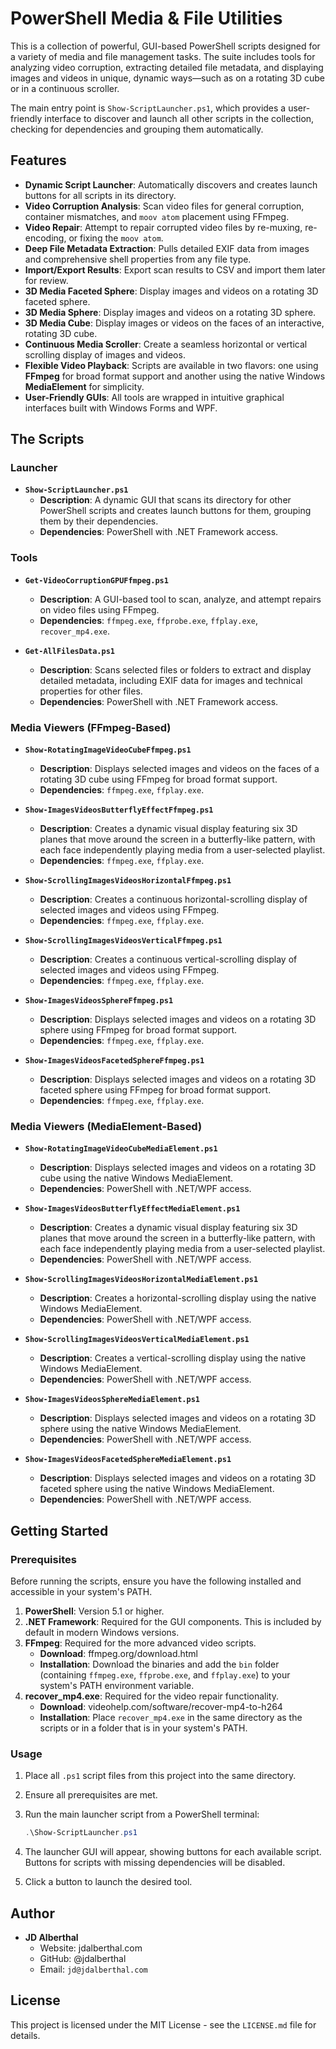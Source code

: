 # PowerShell Media & File Utilities

This is a collection of powerful, GUI-based PowerShell scripts designed for a variety of media and file management tasks. The suite includes tools for analyzing video corruption, extracting detailed file metadata, and displaying images and videos in unique, dynamic ways—such as on a rotating 3D cube or in a continuous scroller.

The main entry point is `Show-ScriptLauncher.ps1`, which provides a user-friendly interface to discover and launch all other scripts in the collection, checking for dependencies and grouping them automatically.

## Features

- **Dynamic Script Launcher**: Automatically discovers and creates launch buttons for all scripts in its directory.
- **Video Corruption Analysis**: Scan video files for general corruption, container mismatches, and `moov atom` placement using FFmpeg.
- **Video Repair**: Attempt to repair corrupted video files by re-muxing, re-encoding, or fixing the `moov atom`.
- **Deep File Metadata Extraction**: Pulls detailed EXIF data from images and comprehensive shell properties from any file type.
- **Import/Export Results**: Export scan results to CSV and import them later for review.
- **3D Media Faceted Sphere**: Display images and videos on a rotating 3D faceted sphere.
- **3D Media Sphere**: Display images and videos on a rotating 3D sphere.
- **3D Media Cube**: Display images or videos on the faces of an interactive, rotating 3D cube.
- **Continuous Media Scroller**: Create a seamless horizontal or vertical scrolling display of images and videos.
- **Flexible Video Playback**: Scripts are available in two flavors: one using **FFmpeg** for broad format support and another using the native Windows **MediaElement** for simplicity.
- **User-Friendly GUIs**: All tools are wrapped in intuitive graphical interfaces built with Windows Forms and WPF.

## The Scripts

### Launcher

- **`Show-ScriptLauncher.ps1`**
  - **Description**: A dynamic GUI that scans its directory for other PowerShell scripts and creates launch buttons for them, grouping them by their dependencies.
  - **Dependencies**: PowerShell with .NET Framework access.

### Tools

- **`Get-VideoCorruptionGPUFfmpeg.ps1`**
  - **Description**: A GUI-based tool to scan, analyze, and attempt repairs on video files using FFmpeg.
  - **Dependencies**: `ffmpeg.exe`, `ffprobe.exe`, `ffplay.exe`, `recover_mp4.exe`.

- **`Get-AllFilesData.ps1`**
  - **Description**: Scans selected files or folders to extract and display detailed metadata, including EXIF data for images and technical properties for other files.
  - **Dependencies**: PowerShell with .NET Framework access.

### Media Viewers (FFmpeg-Based)

- **`Show-RotatingImageVideoCubeFfmpeg.ps1`**
  - **Description**: Displays selected images and videos on the faces of a rotating 3D cube using FFmpeg for broad format support.
  - **Dependencies**: `ffmpeg.exe`, `ffplay.exe`.

- **`Show-ImagesVideosButterflyEffectFfmpeg.ps1`**
  - **Description**: Creates a dynamic visual display featuring six 3D planes that move around the screen in a butterfly-like pattern, with each face independently playing media from a user-selected playlist.
  - **Dependencies**: `ffmpeg.exe`, `ffplay.exe`.

- **`Show-ScrollingImagesVideosHorizontalFfmpeg.ps1`**
  - **Description**: Creates a continuous horizontal-scrolling display of selected images and videos using FFmpeg.
  - **Dependencies**: `ffmpeg.exe`, `ffplay.exe`.

- **`Show-ScrollingImagesVideosVerticalFfmpeg.ps1`**
  - **Description**: Creates a continuous vertical-scrolling display of selected images and videos using FFmpeg.
  - **Dependencies**: `ffmpeg.exe`, `ffplay.exe`.

- **`Show-ImagesVideosSphereFfmpeg.ps1`**
  - **Description**: Displays selected images and videos on a rotating 3D sphere using FFmpeg for broad format support.
  - **Dependencies**: `ffmpeg.exe`, `ffplay.exe`.

- **`Show-ImagesVideosFacetedSphereFfmpeg.ps1`**
  - **Description**: Displays selected images and videos on a rotating 3D faceted sphere using FFmpeg for broad format support.
  - **Dependencies**: `ffmpeg.exe`, `ffplay.exe`.

### Media Viewers (MediaElement-Based)

- **`Show-RotatingImageVideoCubeMediaElement.ps1`**
  - **Description**: Displays selected images and videos on a rotating 3D cube using the native Windows MediaElement.
  - **Dependencies**: PowerShell with .NET/WPF access.

- **`Show-ImagesVideosButterflyEffectMediaElement.ps1`**
  - **Description**: Creates a dynamic visual display featuring six 3D planes that move around the screen in a butterfly-like pattern, with each face independently playing media from a user-selected playlist.
  - **Dependencies**: PowerShell with .NET/WPF access.

- **`Show-ScrollingImagesVideosHorizontalMediaElement.ps1`**
  - **Description**: Creates a horizontal-scrolling display using the native Windows MediaElement.
  - **Dependencies**: PowerShell with .NET/WPF access.

- **`Show-ScrollingImagesVideosVerticalMediaElement.ps1`**
  - **Description**: Creates a vertical-scrolling display using the native Windows MediaElement.
  - **Dependencies**: PowerShell with .NET/WPF access.

- **`Show-ImagesVideosSphereMediaElement.ps1`**
  - **Description**: Displays selected images and videos on a rotating 3D sphere using the native Windows MediaElement.
  - **Dependencies**: PowerShell with .NET/WPF access.

- **`Show-ImagesVideosFacetedSphereMediaElement.ps1`**
  - **Description**: Displays selected images and videos on a rotating 3D faceted sphere using the native Windows MediaElement.
  - **Dependencies**: PowerShell with .NET/WPF access.

## Getting Started

### Prerequisites

Before running the scripts, ensure you have the following installed and accessible in your system's PATH.

1. **PowerShell**: Version 5.1 or higher.
2. **.NET Framework**: Required for the GUI components. This is included by default in modern Windows versions.
3. **FFmpeg**: Required for the more advanced video scripts.
    - **Download**: ffmpeg.org/download.html
    - **Installation**: Download the binaries and add the `bin` folder (containing `ffmpeg.exe`, `ffprobe.exe`, and `ffplay.exe`) to your system's PATH environment variable.
4. **recover_mp4.exe**: Required for the video repair functionality.
    - **Download**: videohelp.com/software/recover-mp4-to-h264
    - **Installation**: Place `recover_mp4.exe` in the same directory as the scripts or in a folder that is in your system's PATH.

### Usage

1. Place all `.ps1` script files from this project into the same directory.
2. Ensure all prerequisites are met.
3. Run the main launcher script from a PowerShell terminal:

    ```powershell
    .\Show-ScriptLauncher.ps1
    ```

4. The launcher GUI will appear, showing buttons for each available script. Buttons for scripts with missing dependencies will be disabled.
5. Click a button to launch the desired tool.

## Author

- **JD Alberthal**
  - Website: jdalberthal.com
  - GitHub: @jdalberthal
  - Email: `jd@jdalberthal.com`

## License

This project is licensed under the MIT License - see the `LICENSE.md` file for details.
